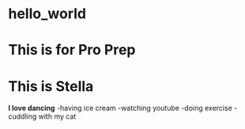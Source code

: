 # hello_world
# This is for Pro Prep
# This is Stella
**I love dancing**
-having ice cream
-watching youtube
-doing exercise
-cuddling with my cat
